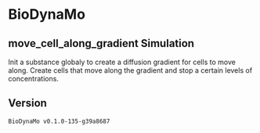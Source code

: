 # BioDynaMo
## move_cell_along_gradient Simulation

Init a substance globaly to create a diffusion gradient for cells to move along.
Create cells that move along the gradient and stop a certain levels of concentrations.

## Version
```
BioDynaMo v0.1.0-135-g39a8687
```
